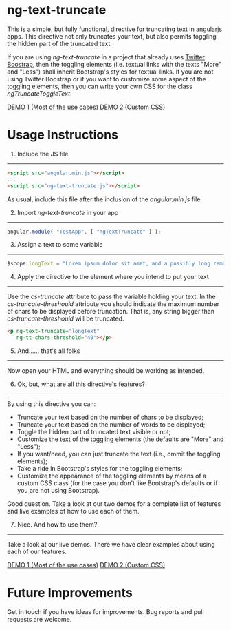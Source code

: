ng-text-truncate
================

This is a simple, but fully functional, directive for truncating text in [angularjs](https://angularjs.org/) apps. This directive not only truncates your text, but also permits toggling the hidden part of the truncated text.

If you are using *ng-text-truncate* in a project that already uses [Twitter Boostrap](http://getbootstrap.com/), then the toggling elements (i.e. textual links with the texts "More" and "Less") shall inherit Bootstrap's styles for textual links. If you are not using Twitter Boostrap or if you want to customize some aspect of the toggling elements, then you can write your own CSS for the class *ngTruncateToggleText*.

[DEMO 1 (Most of the use cases)](https://rawgit.com/lorenooliveira/ng-text-truncate/master/demo1.html)
[DEMO 2 (Custom CSS)](https://rawgit.com/lorenooliveira/ng-text-truncate/master/demo2.html)

Usage Instructions
==================

1. Include the JS file
----------------------

```html
<script src="angular.min.js"></script>
...
<script src="ng-text-truncate.js"></script>
```

As usual, include this file after the inclusion of the *angular.min.js* file.

2. Import *ng-text-truncate* in your app
--------------------------------------

```javascript
angular.module( "TestApp", [ "ngTextTruncate" ] );
```

3. Assign a text to some variable
---------------------------------

```javascript
$scope.longText = "Lorem ipsum dolor sit amet, and a possibly long remaining text.";
```

4. Apply the directive to the element where you intend to put your text
-----------------------------------------------------------------------

Use the *cs-truncate* attribute to pass the variable holding your text. In the *cs-truncate-threshould* attribute you should indicate the maximum number of chars to be displayed before truncation. That is, any string bigger than *cs-truncate-threshould* will be truncated.

```html
<p ng-text-truncate="longText"
   ng-tt-chars-threshold="40"></p>
```

5. And...... that's all folks
-----------------------------

Now open your HTML and everything should be working as intended.

6. Ok, but, what are all this directive's features?
---------------------------------------------------

By using this directive you can:

* Truncate your text based on the number of chars to be displayed;
* Truncate your text based on the number of words to be displayed;
* Toggle the hidden part of truncated text visible or not;
* Customize the text of the toggling elements (the defaults are "More" and "Less");
* If you want/need, you can just truncate the text (i.e., ommit the toggling elements);
* Take a ride in Bootstrap's styles for the toggling elements;
* Customize the appearance of the toggling elements by means of a custom CSS class (for the case you don't like Bootstrap's defaults or if you are not using Bootstrap).

Good question. Take a look at our two demos for a complete list of features and live examples of how to use each of them.

7. Nice. And how to use them?
-----------------------------

Take a look at our live demos. There we have clear examples about using each of our features.

[DEMO 1 (Most of the use cases)](https://rawgit.com/lorenooliveira/ng-text-truncate/master/demo1.html)
[DEMO 2 (Custom CSS)](https://rawgit.com/lorenooliveira/ng-text-truncate/master/demo2.html)

Future Improvements
===================

Get in touch if you have ideas for improvements. Bug reports and pull requests are welcome.